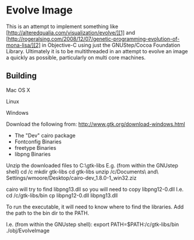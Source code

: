 Evolve Image
============

This is an attempt to implement something like
[http://alteredqualia.com/visualization/evolve/][1] and [http://rogeralsing.com/2008/12/07/genetic-programming-evolution-of-mona-lisa/][2] in Objective-C using just the
GNUStep/Cocoa Foundation Library. Ultimately it is to be multithreaded in an attempt
to evolve an image a quickly as possible, particularly on multi core machines.

  [1]: http://alteredqualia.com/visualization/evolve/
  [2]: http://rogeralsing.com/2008/12/07/genetic-programming-evolution-of-mona-lisa/

Building
--------

Mac OS X

Linux

Windows

Download the following from:
http://www.gtk.org/download-windows.html

* The "Dev" cairo package
* Fontconfig Binaries
* freetype Binaries
* libpng Binaries

Unzip the downloaded files to C:\gtk-libs
E.g. (from within the GNUstep shell)
cd /c
mkdir gtk-libs
cd gtk-libs
unzip /c/Documents\ and\ Settings/wmoore/Desktop/cairo-dev_1.8.0-1_win32.ziz

cairo will try to find libpng13.dll so you will need to copy libpng12-0.dll
I.e.
cd /c/gtk-libs/bin
cp libpng12-0.dll libpng13.dll

To run the executable, it will need to know where to find the libraries. Add
the path to the bin dir to the PATH.

I.e. (from within the GNUstep shell):
export PATH=$PATH:/c/gtk-libs/bin
./obj/EvolveImage
